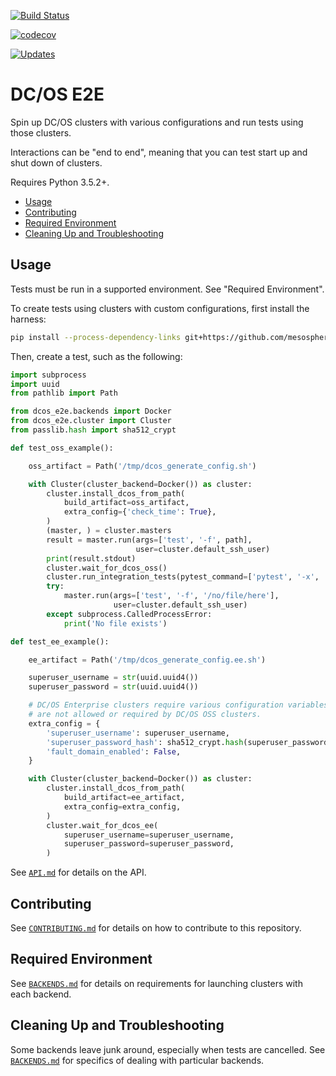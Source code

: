 [![Build Status](https://travis-ci.org/mesosphere/dcos-e2e.svg?branch=master)](https://travis-ci.org/mesosphere/dcos-e2e)

[![codecov](https://codecov.io/gh/mesosphere/dcos-e2e/branch/master/graph/badge.svg)](https://codecov.io/gh/mesosphere/dcos-e2e)

[![Updates](https://pyup.io/repos/github/mesosphere/dcos-e2e/shield.svg)](https://pyup.io/repos/github/mesosphere/dcos-e2e/)

# DC/OS E2E

Spin up DC/OS clusters with various configurations and run tests using those clusters.

Interactions can be "end to end", meaning that you can test start up and shut down of clusters.

Requires Python 3.5.2+.

<!--lint disable list-item-indent-->
<!--lint disable list-item-bullet-indent-->
<!-- START doctoc generated TOC please keep comment here to allow auto update -->
<!-- DON'T EDIT THIS SECTION, INSTEAD RE-RUN doctoc TO UPDATE -->


- [Usage](#usage)
- [Contributing](#contributing)
- [Required Environment](#required-environment)
- [Cleaning Up and Troubleshooting](#cleaning-up-and-troubleshooting)

<!-- END doctoc generated TOC please keep comment here to allow auto update -->
<!--lint enable list-item-indent-->
<!--lint enable list-item-bullet-indent-->

## Usage

Tests must be run in a supported environment.
See "Required Environment".

To create tests using clusters with custom configurations, first install the harness:

```sh
pip install --process-dependency-links git+https://github.com/mesosphere/dcos-e2e.git@master 
```

Then, create a test, such as the following:

```python
import subprocess
import uuid
from pathlib import Path

from dcos_e2e.backends import Docker
from dcos_e2e.cluster import Cluster
from passlib.hash import sha512_crypt

def test_oss_example():

    oss_artifact = Path('/tmp/dcos_generate_config.sh')

    with Cluster(cluster_backend=Docker()) as cluster:
        cluster.install_dcos_from_path(
            build_artifact=oss_artifact,
            extra_config={'check_time': True},
        )
        (master, ) = cluster.masters
        result = master.run(args=['test', '-f', path],
                            user=cluster.default_ssh_user)
        print(result.stdout)
        cluster.wait_for_dcos_oss()
        cluster.run_integration_tests(pytest_command=['pytest', '-x', 'test_tls.py'])
        try:
            master.run(args=['test', '-f', '/no/file/here'],
                       user=cluster.default_ssh_user)
        except subprocess.CalledProcessError:
            print('No file exists')

def test_ee_example():

    ee_artifact = Path('/tmp/dcos_generate_config.ee.sh')

    superuser_username = str(uuid.uuid4())
    superuser_password = str(uuid.uuid4())

    # DC/OS Enterprise clusters require various configuration variables which
    # are not allowed or required by DC/OS OSS clusters.
    extra_config = {
        'superuser_username': superuser_username,
        'superuser_password_hash': sha512_crypt.hash(superuser_password),
        'fault_domain_enabled': False,
    }

    with Cluster(cluster_backend=Docker()) as cluster:
        cluster.install_dcos_from_path(
            build_artifact=ee_artifact,
            extra_config=extra_config,
        )
        cluster.wait_for_dcos_ee(
            superuser_username=superuser_username,
            superuser_password=superuser_password,
        )
```

See [`API.md`](./API.md) for details on the API.

## Contributing

See [`CONTRIBUTING.md`](./CONTRIBUTING.md) for details on how to contribute to this repository.

## Required Environment

See [`BACKENDS.md`](./BACKENDS.md) for details on requirements for launching clusters with each backend.

## Cleaning Up and Troubleshooting

Some backends leave junk around, especially when tests are cancelled.
See [`BACKENDS.md`](./BACKENDS.md) for specifics of dealing with particular backends.
